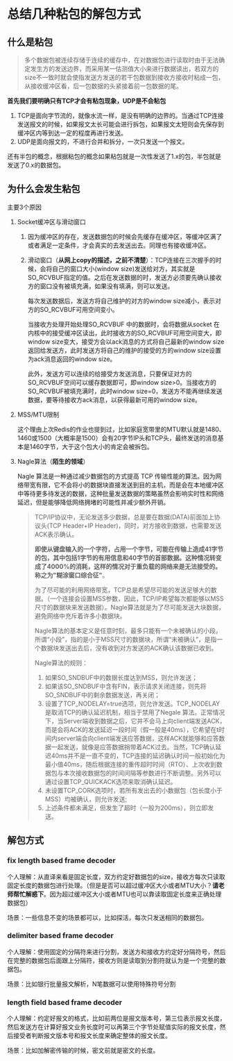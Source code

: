 # 总结几种粘包的解包方式

## 什么是粘包

> 多个数据包被连续存储于连续的缓存中，在对数据包进行读取时由于无法确定发生方的发送边界，而采用某一估测值大小来进行数据读出，若双方的size不一致时就会使指发送方发送的若干包数据到接收方接收时粘成一包，从接收缓冲区看，后一包数据的头紧接着前一包数据的尾。

**首先我们要明确只有TCP才会有粘包现象，UDP是不会粘包**

1. TCP是面向字节流的，就像水流一样，是没有明确的边界的。当通过TCP连接发送报文的时候，如果报文太长可能会进行拆包，如果报文太短则会先保存到缓冲区内等到达一定的程度再进行发送。
2. UDP是面向报文的，不进行合并和拆分，一次只发送一个报文。

还有半包的概念，根据粘包的概念如果粘包就是一次性发送了1.x的包，半包就是发送了0.x的数据包。

## 为什么会发生粘包

主要3个原因

1. Socket缓冲区与滑动窗口

    1. 因为缓冲区的存在，发送数据包的时候会先缓存在缓冲区，等缓冲区满了或者满足一定条件，才会真实的去发送出去。同理也有接收缓冲区。

    2. 滑动窗口（**从网上copy的描述，之前不清楚**）：TCP连接在三次握手的时候，会将自己的窗口大小(window size)发送给对方，其实就是SO_RCVBUF指定的值。之后在发送数据的时，发送方必须要先确认接收方的窗口没有被填充满，如果没有填满，则可以发送。

       每次发送数据后，发送方将自己维护的对方的window size减小，表示对方的SO_RCVBUF可用空间变小。

       当接收方处理开始处理SO_RCVBUF 中的数据时，会将数据从socket 在内核中的接受缓冲区读出，此时接收方的SO_RCVBUF可用空间变大，即window size变大，接受方会以ack消息的方式将自己最新的window size返回给发送方，此时发送方将自己的维护的接受的方的window size设置为ack消息返回的window size。

       此外，发送方可以连续的给接受方发送消息，只要保证对方的SO_RCVBUF空间可以缓存数据即可，即window size>0。当接收方的SO_RCVBUF被填充满时，此时window size=0，发送方不能再继续发送数据，要等待接收方ack消息，以获得最新可用的window size。

2. MSS/MTU限制

   这个理由上次Redis的作业也提到过，比如家庭宽带里的MTU默认就是1480、1460或1500（大概率是1500）会有20字节IP头和TCP头，最终发送的消息基本是1460字节，大于这个包大小的肯定会被拆包。

3. Nagle算法（**陌生的领域**）

   Nagle 算法是一种通过减少数据包的方式提高 TCP 传输性能的算法。因为网络带宽有限，它不会将小的数据块直接发送到目的主机，而是会在本地缓冲区中等待更多待发送的数据，这种批量发送数据的策略虽然会影响实时性和网络延迟，但是能够降低网络拥堵的可能性并减少额外开销。

   > TCP/IP协议中，无论发送多少数据，总是要在数据(DATA)前面加上协议头(TCP Header+IP Header)，同时，对方接收到数据，也需要发送ACK表示确认。
   >
   > **即使从键盘输入的一个字符，占用一个字节，可能在传输上造成41字节的包，其中包括1字节的有用信息和40字节的首部数据。这种情况转变成了4000%的消耗，这样的情况对于重负载的网络来是无法接受的。称之为"糊涂窗口综合征"**。
   >
   > 为了尽可能的利用网络带宽，TCP总是希望尽可能的发送足够大的数据。（一个连接会设置MSS参数，因此，TCP/IP希望每次都能够以MSS尺寸的数据块来发送数据）。Nagle算法就是为了尽可能发送大块数据，避免网络中充斥着许多小数据块。
   >
   > Nagle算法的基本定义是任意时刻，最多只能有一个未被确认的小段。 所谓“小段”，指的是小于MSS尺寸的数据块，所谓“未被确认”，是指一个数据块发送出去后，没有收到对方发送的ACK确认该数据已收到。
   >
   > Nagle算法的规则：
   >
   > 1. 如果SO_SNDBUF中的数据长度达到MSS，则允许发送；
   > 2. 如果该SO_SNDBUF中含有FIN，表示请求关闭连接，则先将SO_SNDBUF中的剩余数据发送，再关闭；
   > 3. 设置了TCP_NODELAY=true选项，则允许发送。TCP_NODELAY是取消TCP的确认延迟机制，相当于禁用了Negale 算法。正常情况下，当Server端收到数据之后，它并不会马上向client端发送ACK，而是会将ACK的发送延迟一段时间（假一般是40ms），它希望在t时间内server端会向client端发送应答数据，这样ACK就能够和应答数据一起发送，就像是应答数据捎带着ACK过去。当然，TCP确认延迟40ms并不是一直不变的，TCP连接的延迟确认时间一般初始化为最小值40ms，随后根据连接的重传超时时间（RTO）、上次收到数据包与本次接收数据包的时间间隔等参数进行不断调整。另外可以通过设置TCP_QUICKACK选项来取消确认延迟。
   > 4. 未设置TCP_CORK选项时，若所有发出去的小数据包（包长度小于MSS）均被确认，则允许发送;
   > 5. 上述条件都未满足，但发生了超时（一般为200ms），则立即发送。



## 解包方式

### fix length based frame decoder

个人理解：从直译来看是固定长度，双方约定好数据包的size，接收方每次只读取固定长度的数据包进行处理。（但是是否可以超过缓冲区大小或者MTU大小？**请老师帮忙解惑下**。因为超过缓冲区大小或者MTU也可以靠读取固定长度来正确处理数据包）

场景：一些信息不变的场景都可以，比如探活，每次只发送相同的数据包。



### delimiter based frame decoder

个人理解：使用固定的分隔符来进行分割，发送方和接收方约定好分隔符号，然后在完整的数据包后面跟上分隔符，接收方则是读取到分割符就认为是一个完整的数据包。

场景：比如银行批量报文解析，N笔数据可以使用特殊符号分割



### length field based frame decoder

个人理解：约定好报文的格式，比如前两位是报文版本号，第三位表示报文长度，然后发送方在计算好报文业务长度时可以再第三个字节处赋值实际的报文长度，然后接受者判断报文版本号和报文长度来确定整体的报文长度。

场景：比如加解密传输的时候，密文前就是密文的长度。




